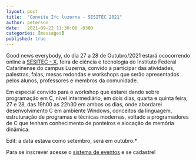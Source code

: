 ```yaml
---
layout: post
title:  "Convite Ifc luzerna - SESITEC 2021"
author: peterson
date:   2021-09-22 11:30:00 -0300
categories: [messages]
published: true
---
```


Good news everybody, do dia 27 a 28 de Outubro/2021 estará ococorrendo online a [SESITEC - X](https://secitec.luzerna.ifc.edu.br/), feira de ciência e tecnologia do Instituto Federal Catarinense do campus Luzerna,
convido a participar das atividades, palestras, falas, mesas redondas e workshops que serão apresentados pelos alunos, professores e membros da comunidade.

Em especial convido para o workshop que estarei dando sobre programação em C, nível intermediário, em dois dias, quarta e quinta feira, 27 e 28, das 19h00 as 22h30 em ambos os
dias, onde abordarei desenvolvimento C em ambiente Windows, conceitos da linguagem, estruturação de programas e técnicas modernas, voltado a programadores de C que tenham conhecimento
de ponteiros e alocação de memória dinâmica.

Edit: a data estava como setembro, será em outubro.*

Para se inscrever acesse o [sistema de eventos](https://www.even3.com.br/ifc_secitec_2021/) e se cadastre!
